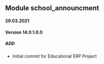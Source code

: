 ## Module school_announcment
#### 29.03.2021
#### Version 14.0.1.0.0
##### ADD
- Initial commit for Educational ERP Project
